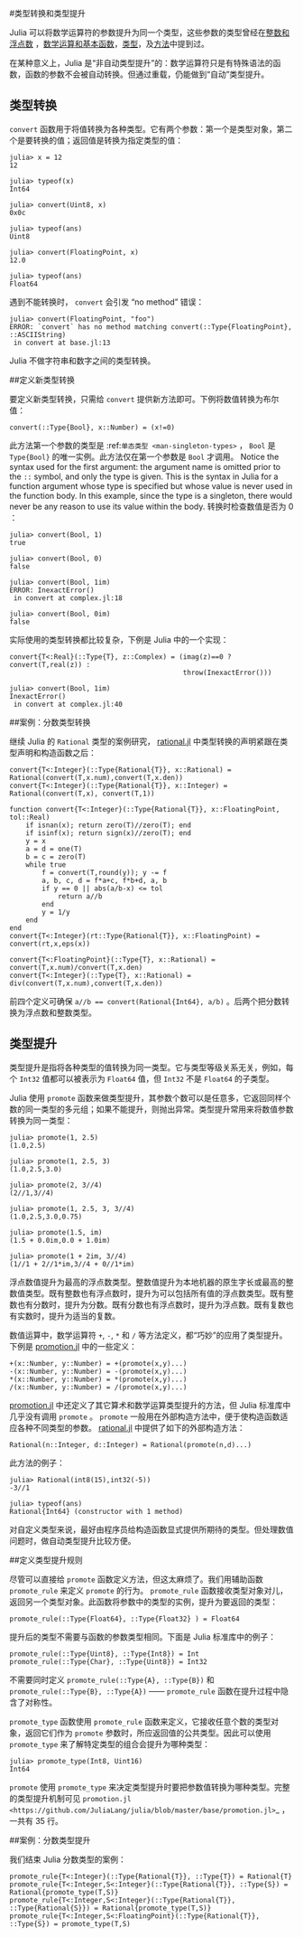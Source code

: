 


#类型转换和类型提升


Julia 可以将数学运算符的参数提升为同一个类型，这些参数的类型曾经在[整数和浮点数](integer-and-floating.md) ，[数学运算和基本函数](operation-function.md)，[类型](type-learning.md)，及[方法](method-learning.md)中提到过。

在某种意义上，Julia 是“非自动类型提升”的：数学运算符只是有特殊语法的函数，函数的参数不会被自动转换。但通过重载，仍能做到“自动”类型提升。



类型转换
--------

``convert`` 函数用于将值转换为各种类型。它有两个参数：第一个是类型对象，第二个是要转换的值；返回值是转换为指定类型的值：



    julia> x = 12
    12

    julia> typeof(x)
    Int64

    julia> convert(Uint8, x)
    0x0c

    julia> typeof(ans)
    Uint8

    julia> convert(FloatingPoint, x)
    12.0

    julia> typeof(ans)
    Float64

遇到不能转换时， ``convert`` 会引发 “no method” 错误：



    julia> convert(FloatingPoint, "foo")
    ERROR: `convert` has no method matching convert(::Type{FloatingPoint}, ::ASCIIString)
     in convert at base.jl:13

Julia 不做字符串和数字之间的类型转换。

##定义新类型转换


要定义新类型转换，只需给 ``convert`` 提供新方法即可。下例将数值转换为布尔值： 

    convert(::Type{Bool}, x::Number) = (x!=0)

此方法第一个参数的类型是 :ref:`单态类型 <man-singleton-types>` ， ``Bool`` 是 ``Type{Bool}`` 的唯一实例。此方法仅在第一个参数是 ``Bool`` 才调用。
Notice the syntax used for the first
argument: the argument name is omitted prior to the ``::`` symbol, and only
the type is given.  This is the syntax in Julia for a function argument whose type is
specified but whose value is never used in the function body.  In this example,
since the type is a singleton, there would never be any reason to use its value
within the body.
转换时检查数值是否为 0 ：



    julia> convert(Bool, 1)
    true

    julia> convert(Bool, 0)
    false

    julia> convert(Bool, 1im)
    ERROR: InexactError()
     in convert at complex.jl:18

    julia> convert(Bool, 0im)
    false

实际使用的类型转换都比较复杂，下例是 Julia 中的一个实现：

    convert{T<:Real}(::Type{T}, z::Complex) = (imag(z)==0 ? convert(T,real(z)) :
                                               throw(InexactError()))

    julia> convert(Bool, 1im)
    InexactError()
     in convert at complex.jl:40


##案例：分数类型转换


继续 Julia 的 ``Rational`` 类型的案例研究， [rational.jl](https://github.com/JuliaLang/julia/blob/master/base/rational.jl) 中类型转换的声明紧跟在类型声明和构造函数之后： 

    convert{T<:Integer}(::Type{Rational{T}}, x::Rational) = Rational(convert(T,x.num),convert(T,x.den))
    convert{T<:Integer}(::Type{Rational{T}}, x::Integer) = Rational(convert(T,x), convert(T,1))

    function convert{T<:Integer}(::Type{Rational{T}}, x::FloatingPoint, tol::Real)
        if isnan(x); return zero(T)//zero(T); end
        if isinf(x); return sign(x)//zero(T); end
        y = x
        a = d = one(T)
        b = c = zero(T)
        while true
            f = convert(T,round(y)); y -= f
            a, b, c, d = f*a+c, f*b+d, a, b
            if y == 0 || abs(a/b-x) <= tol
                return a//b
            end
            y = 1/y
        end
    end
    convert{T<:Integer}(rt::Type{Rational{T}}, x::FloatingPoint) = convert(rt,x,eps(x))

    convert{T<:FloatingPoint}(::Type{T}, x::Rational) = convert(T,x.num)/convert(T,x.den)
    convert{T<:Integer}(::Type{T}, x::Rational) = div(convert(T,x.num),convert(T,x.den))


前四个定义可确保 ``a//b == convert(Rational{Int64}, a/b)`` 。后两个把分数转换为浮点数和整数类型。



类型提升
--------

类型提升是指将各种类型的值转换为同一类型。它与类型等级关系无关，例如，每个 ``Int32`` 值都可以被表示为 ``Float64`` 值，但 ``Int32`` 不是 ``Float64`` 的子类型。

Julia 使用 ``promote`` 函数来做类型提升，其参数个数可以是任意多，它返回同样个数的同一类型的多元组；如果不能提升，则抛出异常。类型提升常用来将数值参数转换为同一类型：



    julia> promote(1, 2.5)
    (1.0,2.5)

    julia> promote(1, 2.5, 3)
    (1.0,2.5,3.0)

    julia> promote(2, 3//4)
    (2//1,3//4)

    julia> promote(1, 2.5, 3, 3//4)
    (1.0,2.5,3.0,0.75)

    julia> promote(1.5, im)
    (1.5 + 0.0im,0.0 + 1.0im)

    julia> promote(1 + 2im, 3//4)
    (1//1 + 2//1*im,3//4 + 0//1*im)

浮点数值提升为最高的浮点数类型。整数值提升为本地机器的原生字长或最高的整数值类型。既有整数也有浮点数时，提升为可以包括所有值的浮点数类型。既有整数也有分数时，提升为分数。既有分数也有浮点数时，提升为浮点数。既有复数也有实数时，提升为适当的复数。

数值运算中，数学运算符 ``+``, ``-``, ``*`` 和 ``/`` 等方法定义，都“巧妙”的应用了类型提升。下例是 [promotion.jl](https://github.com/JuliaLang/julia/blob/master/base/promotion.jl)  中的一些定义： 

    +(x::Number, y::Number) = +(promote(x,y)...)
    -(x::Number, y::Number) = -(promote(x,y)...)
    *(x::Number, y::Number) = *(promote(x,y)...)
    /(x::Number, y::Number) = /(promote(x,y)...)

[promotion.jl](https://github.com/JuliaLang/julia/blob/master/base/promotion.jl)  中还定义了其它算术和数学运算类型提升的方法，但 Julia 标准库中几乎没有调用 ``promote`` 。 ``promote`` 一般用在外部构造方法中，便于使构造函数适应各种不同类型的参数。 [rational.jl](https://github.com/JuliaLang/julia/blob/master/base/rational.jl) 中提供了如下的外部构造方法：

    Rational(n::Integer, d::Integer) = Rational(promote(n,d)...)

此方法的例子：

    julia> Rational(int8(15),int32(-5))
    -3//1

    julia> typeof(ans)
    Rational{Int64} (constructor with 1 method)

对自定义类型来说，最好由程序员给构造函数显式提供所期待的类型。但处理数值问题时，做自动类型提升比较方便。

##定义类型提升规则


尽管可以直接给 ``promote`` 函数定义方法，但这太麻烦了。我们用辅助函数 ``promote_rule`` 来定义 ``promote`` 的行为。 ``promote_rule`` 函数接收类型对象对儿，返回另一个类型对象。此函数将参数中的类型的实例，提升为要返回的类型：

    promote_rule(::Type{Float64}, ::Type{Float32} ) = Float64

提升后的类型不需要与函数的参数类型相同。下面是 Julia 标准库中的例子： 

    promote_rule(::Type{Uint8}, ::Type{Int8}) = Int
    promote_rule(::Type{Char}, ::Type{Uint8}) = Int32

不需要同时定义 ``promote_rule(::Type{A}, ::Type{B})`` 和 ``promote_rule(::Type{B}, ::Type{A})`` —— ``promote_rule`` 函数在提升过程中隐含了对称性。

``promote_type`` 函数使用 ``promote_rule`` 函数来定义，它接收任意个数的类型对象，返回它们作为 ``promote`` 参数时，所应返回值的公共类型。因此可以使用 ``promote_type`` 来了解特定类型的组合会提升为哪种类型：



    julia> promote_type(Int8, Uint16)
    Int64

``promote`` 使用 ``promote_type`` 来决定类型提升时要把参数值转换为哪种类型。完整的类型提升机制可见 `promotion.jl <https://github.com/JuliaLang/julia/blob/master/base/promotion.jl>`_ ，一共有 35 行。

##案例：分数类型提升


我们结束 Julia 分数类型的案例：

    promote_rule{T<:Integer}(::Type{Rational{T}}, ::Type{T}) = Rational{T}
    promote_rule{T<:Integer,S<:Integer}(::Type{Rational{T}}, ::Type{S}) = Rational{promote_type(T,S)}
    promote_rule{T<:Integer,S<:Integer}(::Type{Rational{T}}, ::Type{Rational{S}}) = Rational{promote_type(T,S)}
    promote_rule{T<:Integer,S<:FloatingPoint}(::Type{Rational{T}}, ::Type{S}) = promote_type(T,S)
